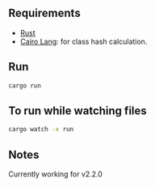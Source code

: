 ## Requirements

- [Rust](https://www.rust-lang.org/tools/install)
- [Cairo Lang](https://www.cairo-lang.org/docs/quickstart.html#quickstart): for class hash calculation.

## Run
  
```bash  
cargo run
```
 
## To run while watching files
 
```bash
cargo watch -x run 
``` 

## Notes

Currently working for v2.2.0   
